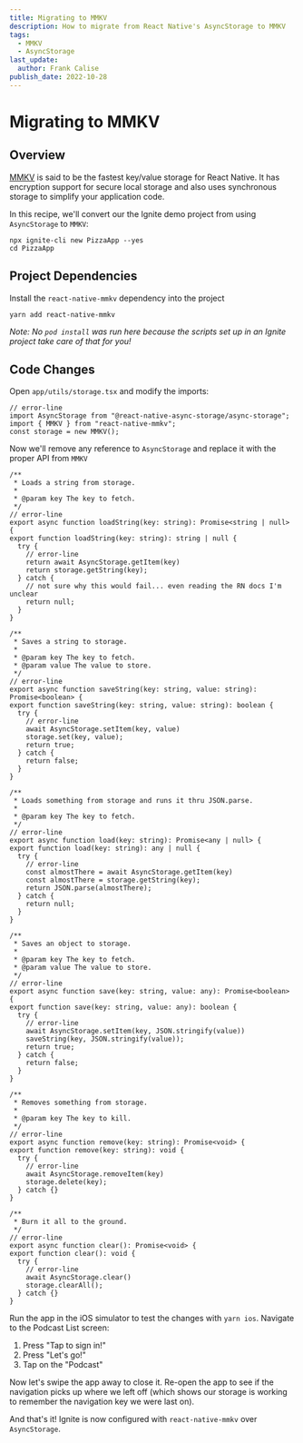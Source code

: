 ```yaml
---
title: Migrating to MMKV
description: How to migrate from React Native's AsyncStorage to MMKV
tags:
  - MMKV
  - AsyncStorage
last_update:
  author: Frank Calise
publish_date: 2022-10-28
---
```


# Migrating to MMKV

## Overview

[MMKV](https://github.com/mrousavy/react-native-mmkv) is said to be the fastest key/value storage for React Native. It has encryption support for secure local storage and also uses synchronous storage to simplify your application code.

In this recipe, we'll convert our the Ignite demo project from using `AsyncStorage` to `MMKV`:

```nodejs
npx ignite-cli new PizzaApp --yes
cd PizzaApp
```

## Project Dependencies

Install the `react-native-mmkv` dependency into the project

```nodejs
yarn add react-native-mmkv
```

_Note: No `pod install` was run here because the scripts set up in an Ignite project take care of that for you!_

## Code Changes

Open `app/utils/storage.tsx` and modify the imports:

```tsx
// error-line
import AsyncStorage from "@react-native-async-storage/async-storage";
import { MMKV } from "react-native-mmkv";
const storage = new MMKV();
```

Now we'll remove any reference to `AsyncStorage` and replace it with the proper API from `MMKV`

```tsx
/**
 * Loads a string from storage.
 *
 * @param key The key to fetch.
 */
// error-line
export async function loadString(key: string): Promise<string | null> {
export function loadString(key: string): string | null {
  try {
    // error-line
    return await AsyncStorage.getItem(key)
    return storage.getString(key);
  } catch {
    // not sure why this would fail... even reading the RN docs I'm unclear
    return null;
  }
}

/**
 * Saves a string to storage.
 *
 * @param key The key to fetch.
 * @param value The value to store.
 */
// error-line
export async function saveString(key: string, value: string): Promise<boolean> {
export function saveString(key: string, value: string): boolean {
  try {
    // error-line
    await AsyncStorage.setItem(key, value)
    storage.set(key, value);
    return true;
  } catch {
    return false;
  }
}

/**
 * Loads something from storage and runs it thru JSON.parse.
 *
 * @param key The key to fetch.
 */
// error-line
export async function load(key: string): Promise<any | null> {
export function load(key: string): any | null {
  try {
    // error-line
    const almostThere = await AsyncStorage.getItem(key)
    const almostThere = storage.getString(key);
    return JSON.parse(almostThere);
  } catch {
    return null;
  }
}

/**
 * Saves an object to storage.
 *
 * @param key The key to fetch.
 * @param value The value to store.
 */
// error-line
export async function save(key: string, value: any): Promise<boolean> {
export function save(key: string, value: any): boolean {
  try {
    // error-line
    await AsyncStorage.setItem(key, JSON.stringify(value))
    saveString(key, JSON.stringify(value));
    return true;
  } catch {
    return false;
  }
}

/**
 * Removes something from storage.
 *
 * @param key The key to kill.
 */
// error-line
export async function remove(key: string): Promise<void> {
export function remove(key: string): void {
  try {
    // error-line
    await AsyncStorage.removeItem(key)
    storage.delete(key);
  } catch {}
}

/**
 * Burn it all to the ground.
 */
// error-line
export async function clear(): Promise<void> {
export function clear(): void {
  try {
    // error-line
    await AsyncStorage.clear()
    storage.clearAll();
  } catch {}
}
```

Run the app in the iOS simulator to test the changes with `yarn ios`. Navigate to the Podcast List screen:

1. Press "Tap to sign in!"
2. Press "Let's go!"
3. Tap on the "Podcast"

Now let's swipe the app away to close it. Re-open the app to see if the navigation picks up where we left off (which shows our storage is working to remember the navigation key we were last on).

And that's it! Ignite is now configured with `react-native-mmkv` over `AsyncStorage`.
